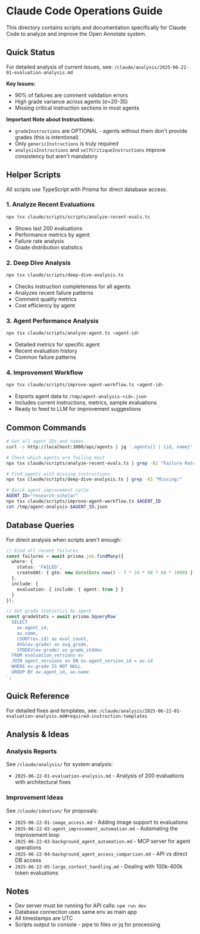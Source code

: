 # Claude Code Operations Guide

This directory contains scripts and documentation specifically for Claude Code to analyze and improve the Open Annotate system.

## Quick Status

For detailed analysis of current issues, see: `/claude/analysis/2025-06-22-01-evaluation-analysis.md`

**Key Issues:**
- 90% of failures are comment validation errors
- High grade variance across agents (σ=20-35)
- Missing critical instruction sections in most agents

**Important Note about Instructions:**
- `gradeInstructions` are OPTIONAL - agents without them don't provide grades (this is intentional)
- Only `genericInstructions` is truly required
- `analysisInstructions` and `selfCritiqueInstructions` improve consistency but aren't mandatory

## Helper Scripts

All scripts use TypeScript with Prisma for direct database access.

### 1. Analyze Recent Evaluations
```bash
npx tsx claude/scripts/scripts/analyze-recent-evals.ts
```
- Shows last 200 evaluations
- Performance metrics by agent
- Failure rate analysis
- Grade distribution statistics

### 2. Deep Dive Analysis
```bash
npx tsx claude/scripts/deep-dive-analysis.ts
```
- Checks instruction completeness for all agents
- Analyzes recent failure patterns
- Comment quality metrics
- Cost efficiency by agent

### 3. Agent Performance Analysis
```bash
npx tsx claude/scripts/analyze-agent.ts <agent-id>
```
- Detailed metrics for specific agent
- Recent evaluation history
- Common failure patterns

### 4. Improvement Workflow
```bash
npx tsx claude/scripts/improve-agent-workflow.ts <agent-id>
```
- Exports agent data to `/tmp/agent-analysis-<id>.json`
- Includes current instructions, metrics, sample evaluations
- Ready to feed to LLM for improvement suggestions

## Common Commands

```bash
# Get all agent IDs and names
curl -s http://localhost:3000/api/agents | jq '.agents[] | {id, name}'

# Check which agents are failing most
npx tsx claude/scripts/analyze-recent-evals.ts | grep -B2 "Failure Rate"

# Find agents with missing instructions
npx tsx claude/scripts/deep-dive-analysis.ts | grep -A5 "Missing:"

# Quick agent improvement cycle
AGENT_ID="research-scholar"
npx tsx claude/scripts/improve-agent-workflow.ts $AGENT_ID
cat /tmp/agent-analysis-$AGENT_ID.json
```

## Database Queries

For direct analysis when scripts aren't enough:

```typescript
// Find all recent failures
const failures = await prisma.job.findMany({
  where: { 
    status: 'FAILED',
    createdAt: { gte: new Date(Date.now() - 7 * 24 * 60 * 60 * 1000) }
  },
  include: {
    evaluation: { include: { agent: true } }
  }
});

// Get grade statistics by agent
const gradeStats = await prisma.$queryRaw`
  SELECT 
    av.agent_id,
    av.name,
    COUNT(ev.id) as eval_count,
    AVG(ev.grade) as avg_grade,
    STDDEV(ev.grade) as grade_stddev
  FROM evaluation_versions ev
  JOIN agent_versions av ON ev.agent_version_id = av.id
  WHERE ev.grade IS NOT NULL
  GROUP BY av.agent_id, av.name
`;
```

## Quick Reference

For detailed fixes and templates, see: `/claude/analysis/2025-06-22-01-evaluation-analysis.md#required-instruction-templates`

## Analysis & Ideas

### Analysis Reports
See `/claude/analysis/` for system analysis:
- `2025-06-22-01-evaluation-analysis.md` - Analysis of 200 evaluations with architectural fixes

### Improvement Ideas
See `/claude/ideation/` for proposals:
- `2025-06-22-01-image_access.md` - Adding image support to evaluations
- `2025-06-22-02-agent_improvement_automation.md` - Automating the improvement loop
- `2025-06-22-03-background_agent_automation.md` - MCP server for agent operations
- `2025-06-22-04-background_agent_access_comparison.md` - API vs direct DB access
- `2025-06-22-05-large_context_handling.md` - Dealing with 100k-400k token evaluations

## Notes

- Dev server must be running for API calls: `npm run dev`
- Database connection uses same env as main app
- All timestamps are UTC
- Scripts output to console - pipe to files or jq for processing